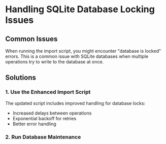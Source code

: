 # Handling SQLite Database Locking Issues

## Common Issues

When running the import script, you might encounter "database is locked" errors. This is a common issue with SQLite databases when multiple operations try to write to the database at once.

## Solutions

### 1. Use the Enhanced Import Script

The updated script includes improved handling for database locks:
- Increased delays between operations
- Exponential backoff for retries
- Better error handling

### 2. Run Database Maintenance

